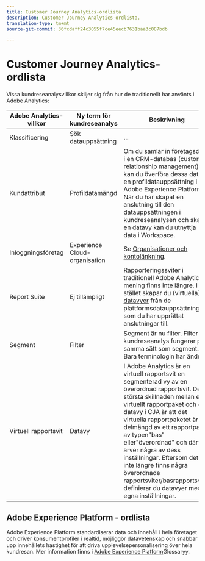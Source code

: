 ```yaml
---
title: Customer Journey Analytics-ordlista
description: Customer Journey Analytics-ordlista.
translation-type: tm+mt
source-git-commit: 36fcdaff24c3055f7ce45eecb7631baa3c087bdb

---
```



# Customer Journey Analytics-ordlista

Vissa kundreseanalysvillkor skiljer sig från hur de traditionellt har använts i Adobe Analytics:

| Adobe Analytics-villkor | Ny term för kundreseanalys | Beskrivning |
|---|---|---|
| Klassificering | Sök datauppsättning | ... |
| Kundattribut | Profildatamängd | Om du samlar in företagsdata i en CRM-databas (customer relationship management) kan du överföra dessa data till en profildatauppsättning i Adobe Experience Platform. När du har skapat en anslutning till den datauppsättningen i kundreseanalysen och skapat en datavy kan du utnyttja data i Workspace. |
| Inloggningsföretag | Experience Cloud-organisation | Se [Organisationer och kontolänkning](https://docs.adobe.com/content/help/en/core-services/interface/manage-users-and-products/organizations.html#topic_C31CB834F109465A82ED57FF0563B3F1). |
| Report Suite | Ej tillämpligt | Rapporteringssviter i traditionell Adobe Analytics-mening finns inte längre. I stället skapar du (virtuella) [datavyer](/help/data-views/create-dataview.md) från de plattformsdatauppsättningar som du har upprättat anslutningar till. |
| Segment | Filter | Segment är nu filter. Filter i kundreseanalys fungerar på samma sätt som segment. Bara terminologin har ändrats. |
| Virtuell rapportsvit | Datavy | I Adobe Analytics är en virtuell rapportsvit en segmenterad vy av en överordnad rapportsvit. Den största skillnaden mellan ett virtuellt rapportpaket och en datavy i CJA är att det virtuella rapportpaketet är en delmängd av ett rapportpaket av typen&quot;bas&quot; eller&quot;överordnad&quot; och därför ärver några av dess inställningar. Eftersom det inte längre finns några överordnade rapportsviter/basrapportsviter definierar du datavyer med egna inställningar. |

## Adobe Experience Platform - ordlista

Adobe Experience Platform standardiserar data och innehåll i hela företaget och driver konsumentprofiler i realtid, möjliggör datavetenskap och snabbar upp innehållets hastighet för att driva upplevelsepersonalisering över hela kundresan.
Mer information finns i [Adobe Experience Platform](https://www.adobe.io/apis/experienceplatform/home/services/acp-glossary.html)Glossaryy.
